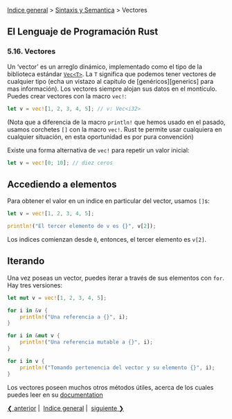 [Indice general](_index.md) >
[Sintaxis y Semantica](ch05-00-syntax-and-semantics.md) > Vectores

## El Lenguaje de Programación Rust

### 5.16. Vectores

Un ‘vector’ es un arreglo dinámico, implementado como el tipo de la biblioteca
estándar [`Vec<T>`][vec]. La `T` significa que podemos tener vectores de
cualquier tipo (echa un vistazo al capitulo de [genéricos][generics] para mas
información). Los vectores siempre alojan sus datos en el montículo. Puedes
crear vectores con la macro `vec!`:

```rust
let v = vec![1, 2, 3, 4, 5]; // v: Vec<i32>
```

(Nota que a diferencia de la macro `println!` que hemos usado en el pasado,
usamos corchetes `[]` con la macro `vec!`. Rust te permite usar cualquiera en
cualquier situación, en esta oportunidad es por pura convención)

Existe una forma alternativa de `vec!` para repetir un valor inicial:

```rust
let v = vec![0; 10]; // diez ceros
```

## Accediendo a elementos

Para obtener el valor en un indice en particular del vector, usamos `[]`s:

```rust
let v = vec![1, 2, 3, 4, 5];

println!("El tercer elemento de v es {}", v[2]);
```

Los indices comienzan desde `0`, entonces, el tercer elemento es `v[2]`.

## Iterando

Una vez poseas un vector, puedes iterar a través de sus elementos con `for`. Hay
tres versiones:

```rust
let mut v = vec![1, 2, 3, 4, 5];

for i in &v {
    println!("Una referencia a {}", i);
}

for i in &mut v {
    println!("Una referencia mutable a {}", i);
}

for i in v {
    println!("Tomando pertenencia del vector y su elemento {}", i);
}
```

Los vectores poseen muchos otros métodos útiles, acerca de los cuales puedes
leer en su [documentation][vec]

[vec]: ../std/vec/index.html
[generic]: generics.html

[❮ anterior](ch05-15-method-syntax.md)&nbsp;|&nbsp;
[Indice general](_index.md)&nbsp;|&nbsp;
[siguiente ❯](ch05-17-strings.md)
